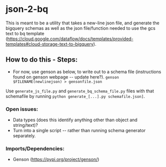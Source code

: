 # json-2-bq

This is meant to be a utility that takes a new-line json file, and generate the bigquery schemas as well as the json file/function needed to use the gcs text to bq template (https://cloud.google.com/dataflow/docs/templates/provided-templates#cloud-storage-text-to-bigquery).

## How to do this - Steps:
* For now, use genson as below, to write out to a schema file (instructions found on genson webpage -- update here?).
`genson $FILENAME(newlinejson) > gensonfile.json`

Use  `generate_js_file.py` and `generate_bq_schema_file.py` files with that schemafile by running `python generate_[...].py schemafile.json]`.

### Open issues:
* Data types (does this identify anything other than object and string/text)?
* Turn into a single script -- rather than running schema generator separately.  

### Imports/Dependencies:
* Genson (https://pypi.org/project/genson/)


